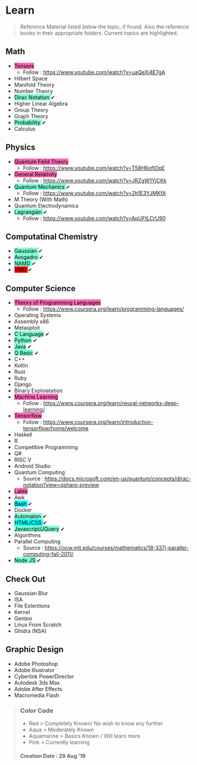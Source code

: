 # Learn

>Reference Material listed below the topic, if found. Also the reference books in their appropriate folders. Current topics are highlighted.

## Math

- <mark style="background-color: hotpink;"> Tensors </mark>
    - Follow : <https://www.youtube.com/watch?v=uaQeXi4E7gA> 
- Hilbert Space
- Manifold Theory
- Number Theory
- <mark style="background-color: aquamarine;">Dirac Notation </mark>&#10004;
- Higher Linear Algebra
- Group Theory
- Graph Theory
- <mark style="background-color: aquamarine;"> Probability </mark>&#10004;
- Calculus

## Physics

- <mark style="background-color: hotpink;"> Quantum Feild Theory </mark>
    - Follow : <https://www.youtube.com/watch?v=T58H6ofIOpE>
- <mark style="background-color: hotpink;"> General Relativity </mark>
    - Follow : <https://www.youtube.com/watch?v=JRZgW1YjCKk>
- <mark style="background-color: aquamarine;">Quantum Mechanics </mark>&#10004;
    - Follow : <https://www.youtube.com/watch?v=2h1E3YJMKfA>
- M Theory (With Math)
- Quantum Electrodynamics
- <mark style="background-color: Aquamarine;">Lagrangian </mark>&#10004;
    - Follow : <https://www.youtube.com/watch?v=ApUFtLCrU90>

## Computatinal Chemistry

- <mark style="background-color: aquamarine;">Gaussian </mark>&#10004;
- <mark style="background-color: aquamarine;">Avogadro </mark>&#10004;
- <mark style="background-color: aquamarine;">NAMD </mark> &#10004;
- <mark style="background-color: red;">VMD </mark> &#10004;

## Computer Science

- <mark style="background-color: hotpink;"> Theory of Programming Languages </mark>
    - Follow : <https://www.coursera.org/learn/programming-languages/>
- Operating Systems
- Assembly x86
- Metasploit
- <mark style="background-color: aquamarine;">C Language</mark> &#10004;
- <mark style="background-color: aquamarine;">Python</mark> &#10004;
- <mark style="background-color: aquamarine;">Java</mark> &#10004;
- <mark style="background-color: aquamarine;">Q Basic</mark> &#10004;
- C++
- Kotlin
- Rust
- Ruby
- Django
- Binary Exploiatation
- <mark style="background-color: hotpink;"> Machine Learning </mark>
    - Follow : <https://www.coursera.org/learn/neural-networks-deep-learning/>
- <mark style="background-color: hotpink;"> Tensorflow </mark>
    - Follow : <https://www.coursera.org/learn/introduction-tensorflow/home/welcome>
- Haskell
- R
- Competitive Programming
- Q#
- RISC V
- Android Studio
- Quantum Computing
    - Source : <https://docs.microsoft.com/en-us/quantum/concepts/dirac-notation?view=qsharp-preview>
- <mark style="background-color: hotpink;"> Latex </mark>
- Awk
- <mark style="background-color: aqua;"> Bash </mark> &#10004;
- Docker
- <mark style="background-color: aquamarine;"> Automaton </mark> &#10004;
- <mark style="background-color: aqua;">HTML/CSS </mark> &#10004;
- <mark style="background-color: aquamarine;"> Javascript/JQuery</mark> &#10004;
- Algorithms
- Parallel Computing
    - Source : <https://ocw.mit.edu/courses/mathematics/18-337j-parallel-computing-fall-2011/>
- <mark style="background-color: aquamarine;"> Node JS </mark> &#10004;

## Check Out

- Gaussian Blur
- ISA
- File Extentions
- Kernel
- Gentoo
- Linux From Scratch
- Ghidra (NSA)

## Graphic Design

- Adobe Photoshop
- Adobe Illustrator
- Cyberlink PowerDirector
- Autodesk 3ds Max
- Adobe After Effects
- Macromedia Flash

>### Color Code
>
>- Red > Completely Known/ No wish to know any further
>- Aqua > Moderately Known
>- Aquamarine > Basics Known / Will learn more
>- Pink > Currently learning
>
> #### Creation Date : 29 Aug '19
